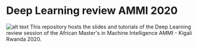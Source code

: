 # Deep Learning review AMMI 2020
![alt text](https://github.com/mustafaghali/AMMI_2020_Deep_learning_review/blob/master/AIMS.png "AIMS logo")
This repository hosts the slides and tutorials of the Deep Learning review session of the African Master's in Machine Intelligence AMMI - Kigali Rwanda 2020.
